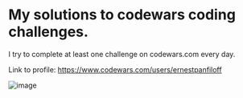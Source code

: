 # My solutions to codewars coding challenges.

I try to complete at least one challenge on codewars.com every day.

Link to profile: https://www.codewars.com/users/ernestpanfiloff

![image](https://user-images.githubusercontent.com/87975970/226179100-829fbb32-a765-4d96-b006-117f868b3f6d.png)
